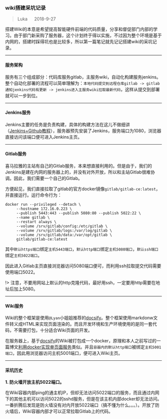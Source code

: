 ### wiki搭建采坑记录

> Luka &emsp; 2018-9-27

搭建Wiki的本意是希望提高智能硬件前端的代码质量，分享和督促部门内部的学习。由于部门新采购了服务器，这个计划终于得以实施，不过因为整个环境是基于内网的，搭建时踩得坑也是比较多，所以第一篇笔记就先记记搭建wiki的采坑记录。

---

#### 服务架构

服务有三个组成部分：代码库服务gitlab，主服务wiki，自动化构建服务jenkins。整个自动化部署的流程可以简单理解为：`本地代码提交到远程仓库gitlab -> gitlab通知jenkins代码有更新 -> jenkins进入主服务wiki拉取最新代码`，这样从提交到部署就可以一步到位。

---

#### Jenkins服务

Jenkins主要的任务是负责构建，具体的构建方法在这儿不做细讲（[Jenkins+Github教程](https://blog.csdn.net/u011904605/article/details/54590383)），服务器预先安装了Jenkins，服务端口为1080，浏览器直接访问该端口便可进入Jenkins主页。

---

#### Gitlab服务

喜马拉雅的主站有自己的Gitlab服务，本来想直接利用的。但是由于，我们的Jenkins是建在内网的服务器上的，并没有对外开放，所以和主站Gitlab很难协调。因此，我们需要一个自己的Gitlab。

方便起见，我们直接拉取了gitlab的官方docker镜像`gitlab/gitlab-ce:latest`，并直接运行。运行命令行为：

```
docker run --privileged --detach \
     --hostname 172.16.0.223 \
     --publish 5443:443 --publish 5080:80 --publish 5022:22 \
     --name gitlab \
     --restart always \
     --volume /srv/gitlab/config:/etc/gitlab \
     --volume /srv/gitlab/logs:/var/log/gitlab \
     --volume /srv/gitlab/data:/var/opt/gitlab \
     gitlab/gitlab-ce:latest
```

其中`默认https端口`绑定`主机5443端口`，`默认http端口`绑定`主机5080端口`，`默认ssh端口`绑定`主机5022端口`。

因此进入Gitlab主页直接浏览器访问5080端口便可，而利用ssh拉取提交代码需要使用端口5022。

!> 注意，不要用网站上默认的http克隆代码，最好用ssh，一定要用http需要在地址后加上5080。

---

#### Wiki服务

Wiki的整个框架是使用`@Lyan`小姐姐推荐的[docsify](https://docsify.js.org/)。整个框架使用markdonw文件转义成HTML来实现页面渲染的。而且开发环境和生产环境使用的是同一套代码，不需要打包，十分适合Wiki页面的开发。

在服务器上，基于[docsify](https://docsify.js.org/)的Wiki被打包成一个docker，原理和本人之前写过的一篇博文[利用docker实现单页面服务](https://github.com/Luka-Teng/tech-blog-in-issues/issues/4)类似。并且`容器内的默认http端口`被绑定`主机5001端口`，因此用浏览器访问主机5001端口，便可进入Wiki主页。

---

#### 采坑历史

**1. 防火墙开放主机5022端口。**
  
  在Wiki容器内部ping的通主机IP，但却无法访问5022端口的服务，而且通过内网下的其他主机可以访问5022的sshd服务，但是在该主机内部docker却无法访问。一番折腾后发现是防火墙没有对内开放5022端口（搞不懂为什么。。。）。开放了防火墙后，Wiki容器内部才可以正常拉取Gitlab上的代码。